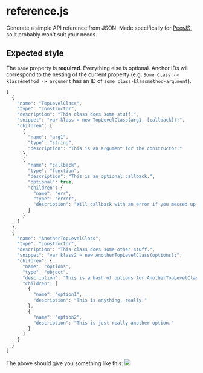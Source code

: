 # reference.js

Generate a simple API reference from JSON. Made specifically for
<a href="http://peerjs.com">PeerJS</a>, so it probably won't suit your needs.

## Expected style

The `name` property is **required**. Everything else is optional. Anchor IDs
will correspond to the nesting of the current property (e.g.
`Some Class -> klass#method -> argument` has an ID of
`some_class-klassmethod-argument`).

```javascript
[
  {
    "name": "TopLevelClass",
    "type": "constructor",
    "description": "This class does some stuff.",
    "snippet": "var klass = new TopLevelClass(arg1, [callback]);",
    "children": [
      {
        "name": "arg1",
        "type": "string",
        "description": "This is an argument for the constructor."
      },
      {
        "name": "callback",
        "type": "function",
        "description": "This is an optional callback.",
        "optional": true,
        "children": {
          "name": "err",
          "type": "error",
          "description": "Will callback with an error if you messed up."
        }
      }
    ]
  },
  {
    "name": "AnotherTopLevelClass",
    "type": "constructor",
    "description": "This class does some other stuff.",
    "snippet": "var klass2 = new AnotherTopLevelClass(options);",
    "children": {
      "name": "options",
      "type": "object",
      "description": "This is a hash of options for AnotherTopLevelClass.",
      "children": [
        {
          "name": "option1",
          "description": "This is anything, really."
        },
        {
          "name": "option2",
          "description": "This is just really another option."
        }
      ]
    }
  }
]
```

The above should give you something like this:
<img src="http://cl.ly/image/021u0r0j2c2x">
